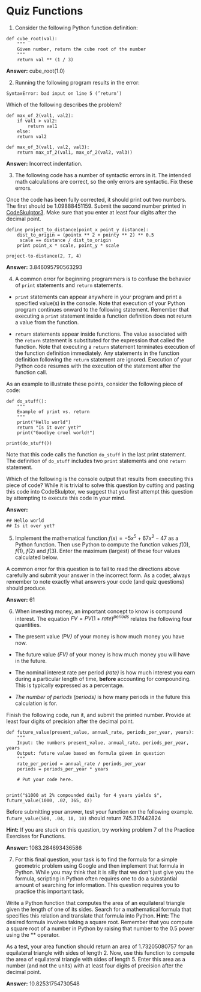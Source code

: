 # Quiz Functions

1.  Consider the following Python function definition:

```{python}
def cube_root(val):
    """
    Given number, return the cube root of the number
    """
    return val ** (1 / 3)
```

**Answer:** cube_root(1.0)

2.  Running the following program results in the error:

`SyntaxError: bad input on line 5 (’return’)`

Which of the following describes the problem?

```{python}
def max_of_2(val1, val2):
    if val1 > val2:
        return val1
    else:
    return val2

def max_of_3(val1, val2, val3):
    return max_of_2(val1, max_of_2(val2, val3))
```

**Answer:** Incorrect indentation.

3.  The following code has a number of syntactic errors in it. The intended math calculations are correct, so the only errors are syntactic. Fix these errors.

Once the code has been fully corrected, it should print out two numbers. The first should be 1.09888451159. Submit the second number printed in [CodeSkulptor3](http://py3.codeskulptor.org/). Make sure that you enter at least four digits after the decimal point.

```{python}
define project_to_distance(point_x point_y distance):
    dist_to_origin = (pointx ** 2 + pointy ** 2) ** 0.5
     scale == distance / dist_to_origin
    print point_x * scale, point_y * scale

project-to-distance(2, 7, 4)
```

**Answer:** 3.846095790563293

4.  A common error for beginning programmers is to confuse the behavior of `print` statements and `return` statements.

-   `print` statements can appear anywhere in your program and print a specified value(s) in the console. Note that execution of your Python program continues onward to the following statement. Remember that executing a `print` statement inside a function definition does not return a value from the function.

-   `return` statements appear inside functions. The value associated with the `return` statement is substituted for the expression that called the function. Note that executing a `return` statement terminates execution of the function definition immediately. Any statements in the function definition following the `return` statement are ignored. Execution of your Python code resumes with the execution of the statement after the function call.

As an example to illustrate these points, consider the following piece of code:

```{python}
def do_stuff():
    """
    Example of print vs. return
    """
    print("Hello world")
    return "Is it over yet?"
    print("Goodbye cruel world!")

print(do_stuff())
```

Note that this code calls the function `do_stuff` in the last print statement. The definition of `do_stuff` includes two `print` statements and one `return` statement.

Which of the following is the console output that results from executing this piece of code? While it is trivial to solve this question by cutting and pasting this code into CodeSkulptor, we suggest that you first attempt this question by attempting to execute this code in your mind.

**Answer:**

    ## Hello world
    ## Is it over yet?

5.  Implement the mathematical function $f\left ( x \right ) =  -5x^{5} + 67x^{2} - 47$ as a Python function. Then use Python to compute the function values $f\left ( 0 \right )$, $f\left ( 1 \right )$, $f\left ( 2 \right )$ and $f\left ( 3 \right )$. Enter the maximum (largest) of these four values calculated below.

A common error for this question is to fail to read the directions above carefully and submit your answer in the incorrect form. As a coder, always remember to note exactly what answers your code (and quiz questions) should produce.

**Answer:** 61

6.  When investing money, an important concept to know is compound interest. The equation $FV =  PV\left ( 1 + rate \right )^{periods}$ relates the following four quantities.

-   The present value *(PV)* of your money is how much money you have now.

-   The future value *(FV)* of your money is how much money you will have in the future.

-   The nominal interest rate per period *(rate)* is how much interest you earn during a particular length of time, **before** accounting for compounding. This is typically expressed as a percentage.

-   *The number of periods (periods)* is how many periods in the future this calculation is for.

Finish the following code, run it, and submit the printed number. Provide at least four digits of precision after the decimal point.

```{python}
def future_value(present_value, annual_rate, periods_per_year, years):
    """
    Input: the numbers present_value, annual_rate, periods_per_year, years
    Output: future value based on formula given in question
    """
    rate_per_period = annual_rate / periods_per_year
    periods = periods_per_year * years

    # Put your code here.
    

print("$1000 at 2% compounded daily for 4 years yields $", future_value(1000, .02, 365, 4))
```

Before submitting your answer, test your function on the following example. `future_value(500, .04, 10, 10)` should return 745.317442824

**Hint:** If you are stuck on this question, try working problem 7 of the Practice Exercises for Functions.

**Answer:** 1083.284693436586

7.  For this final question, your task is to find the formula for a simple geometric problem using Google and then implement that formula in Python. While you may think that it is silly that we don't just give you the formula, scripting in Python often requires one to do a substantial amount of searching for information. This question requires you to practice this important task.

Write a Python function that computes the area of an equilateral triangle given the length of one of its sides. Search for a mathematical formula that specifies this relation and translate that formula into Python. **Hint:** The desired formula involves taking a square root. Remember that you compute a square root of a number in Python by raising that number to the 0.5 power using the \*\* operator.

As a test, your area function should return an area of 1.73205080757 for an equilateral triangle with sides of length 2. Now, use this function to compute the area of equilateral triangle with sides of length 5. Enter this area as a number (and not the units) with at least four digits of precision after the decimal point.

**Answer:** 10.82531754730548
